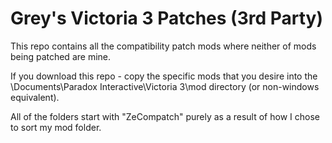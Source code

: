 # Grey's Victoria 3 Patches (3rd Party)
This repo contains all the compatibility patch mods where neither of mods being patched are mine.

If you download this repo - copy the specific mods that you desire into the \Documents\Paradox Interactive\Victoria 3\mod directory (or non-windows equivalent).

All of the folders start with "ZeCompatch" purely as a result of how I chose to sort my mod folder.